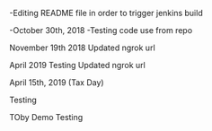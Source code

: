 -Editing README file in order to trigger jenkins build

-October 30th, 2018
-Testing code use from repo

November 19th 2018
Updated ngrok url

April 2019 Testing
Updated ngrok url

April 15th, 2019 (Tax Day)


Testing


TOby Demo
Testing
